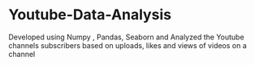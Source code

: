 # Youtube-Data-Analysis
Developed using Numpy , Pandas, Seaborn and Analyzed the Youtube channels  subscribers based on uploads, likes and views of videos on a  channel
